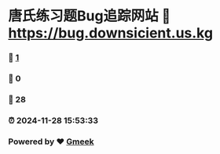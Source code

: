 # 唐氏练习题Bug追踪网站 :link: https://bug.downsicient.us.kg 
### :page_facing_up: [1](https://bug.downsicient.us.kg/tag.html) 
### :speech_balloon: 0 
### :hibiscus: 28 
### :alarm_clock: 2024-11-28 15:53:33 
### Powered by :heart: [Gmeek](https://github.com/Meekdai/Gmeek)
